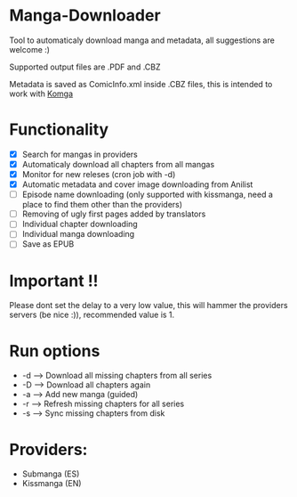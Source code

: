 # Manga-Downloader
Tool to automaticaly download manga and metadata, all suggestions are welcome :)

Supported output files are .PDF and .CBZ

Metadata is saved as ComicInfo.xml inside .CBZ files, this is intended to work with [Komga](https://komga.org/)

# Functionality
- [x] Search for mangas in providers
- [x] Automaticaly download all chapters from all mangas
- [x] Monitor for new releses (cron job with -d)
- [x] Automatic metadata and cover image downloading from Anilist
- [ ] Episode name downloading (only supported with kissmanga, need a place to find them other than the providers)
- [ ] Removing of ugly first pages added by translators
- [ ] Individual chapter downloading
- [ ] Individual manga downloading
- [ ] Save as EPUB

# Important !!
Please dont set the delay to a very low value, this will hammer the providers servers (be nice :)), recommended value is 1.

# Run options
* -d --> Download all missing chapters from all series
* -D --> Download all chapters again
* -a --> Add new manga (guided)
* -r --> Refresh missing chapters for all series
* -s --> Sync missing chapters from disk




# Providers:
* Submanga (ES)
* Kissmanga (EN)
